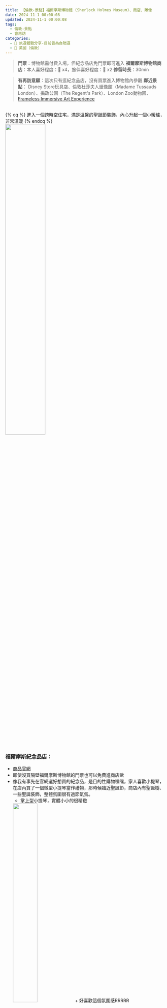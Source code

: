 ```yaml
---
title: 【倫敦-景點】福爾摩斯博物館 (Sherlock Holmes Museum)、商店、雕像
date: 2024-11-1 00:00:08
updated: 2024-11-1 00:00:08
tags:
  - 倫敦-景點
  - 會再訪
categories: 
  - 🌴 旅遊體驗分享-目前皆為自助遊
  - 🥥 英國（倫敦） 
---
```

>**門票**：博物館需付費入場，但紀念品店免門票即可進入
>**福爾摩斯博物館商店**：本人喜好程度：🌝 x4，旅伴喜好程度：🌝 x2
>**停留時長**：30min
<!-- more -->
>**有再訪意願**：這次只有逛紀念品店，沒有買票進入博物館內參觀
>**鄰近景點**：	Disney Store玩具店、倫敦杜莎夫人蠟像館（Madame Tussauds London）、攝政公園（The Regent's Park）、London Zoo動物園、[Frameless Immersive Art Experience](https://taoudjiji.github.io/blog/london/L-spot/Frameless%20Immersive%20Art%20Experience/?highlight=frameless+immersive+art+experience)

<br>
{% cq %} 進入一個跨時空住宅，滿是溫馨的聖誕節裝飾，內心升起一個小暖爐，非常溫暖 {% endcq %}
<br>

<img src="https://i.imgur.com/i8ErBCz.jpeg" width="50%" height="50%">

### 福爾摩斯紀念品店：
+ [商品官網](https://shop.sherlock-holmes.co.uk/)
+ 即使沒買隔壁福爾摩斯博物館的門票也可以免費進商店歐
+ 像我有事先在官網選好想買的紀念品，是目的性購物嘿嘿，家人喜歡小提琴，在店內買了一個微型小提琴當作禮物，那時候臨近聖誕節，商店內有聖誕樹、一些聖誕裝飾，整體氛圍很有過節氣氛。 
   + 掌上型小提琴，實體小小的很精緻
   <img src="https://i.imgur.com/XBjDBc1.jpeg" width="40%" height="40%">
   + 好喜歡這個氛圍感RRRRR   
   <img src="https://i.imgur.com/VgnkmVa.jpeg" width="70%" height="70%">
   + 每個角落都佈置的好用心   
   <img src="https://i.imgur.com/zFu510b.jpeg" width="70%" height="70%">

### 福爾摩斯博物館：
+ [博物館官網](https://www.sherlock-holmes.co.uk/)
+ [關於博物館](https://www.sherlock-holmes.co.uk/plan-your-visit/around-the-building/)：
  。位於倫敦貝克街 221B號，為世界上最著名的地址之一，博物館建築是一棟華麗的四層喬治亞風格聯排別墅，其歷史可追溯至1815年，幾十年來一直用作住宿，但現在已被列為保護建築和文化遺產。
  。空間小而溫馨，擺滿了正宗的維多利亞式家具和珍品，精心再現了倫敦標誌性偵探的煤氣燈世界和他的維多利亞時代環境。沉浸在與夏洛克和他所偵破的著名案件有關的物品寶庫中。
  。官網還可以測驗自己有多了解福爾摩斯，可以玩看看
+ **參觀時長：**
。平均為30-45分鐘。經過簡短的介紹後，將是自助式的參觀，在開放時間內不限制停留時間。
+ **注意事項：**
。門票僅在預訂確認信中顯示的日期和時間有效，<font color=#c36d67>必須在預訂時間前提早至少10分鐘抵達，並攜帶門票到紀念品商店內的收銀員處報到</font>，否則門票將失效。
。<font color=#c36d67>無法提供衣帽間或行李寄存處。</font>
。由於房間的面積較小，當博物館很多人時，務必保持耐心和尊重。
+ **參觀範圍：**
   **一樓：**入口處會有一位女僕或管家迎賓。進入後，場景為保存完好的<font color=#4287B5>書房</font>，您幾乎可以想像福爾摩斯和華生正抽著菸斗在討論案件或會見客戶。
   **二樓：** <font color=#4287B5>華生醫生的臥室：</font>井然有序，整潔得像個軍人。你可能會發現華生搜集了非常罕見的醫學文獻、關於巴斯克維爾案的筆記，甚至會看見藝術家Sidney Paget在著名的福爾摩斯插圖中所描繪的椅子。<font color=#4287B5>女房東哈德森夫人的房間：</font>可以發現關於禮儀和烹飪的維多利亞時代罕見書籍、夏洛克著名案件的紀念品。
   **頂樓：**與Professor Moriarty,以及其他令人難忘的人物面對面，包括迷人的Irene Adler。近距離接觸真人大小、栩栩如生的<font color=#4287B5>蠟像</font>，見證福爾摩斯最黑暗案件中的高潮時刻。

### 福爾摩斯雕像
 + 在地鐵出口附近的裝置藝術
 <img src="https://i.imgur.com/rYs3rfS.jpeg" width="70%" height="70%">
